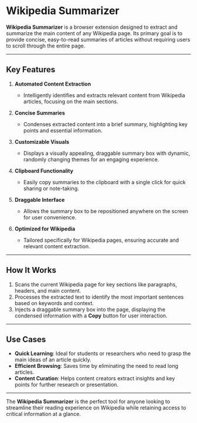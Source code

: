 # Wikipedia Summarizer  

**Wikipedia Summarizer** is a browser extension designed to extract and summarize the main content of any Wikipedia page. Its primary goal is to provide concise, easy-to-read summaries of articles without requiring users to scroll through the entire page.  

---

## Key Features  

1. **Automated Content Extraction**  
   - Intelligently identifies and extracts relevant content from Wikipedia articles, focusing on the main sections.  

2. **Concise Summaries**  
   - Condenses extracted content into a brief summary, highlighting key points and essential information.  

3. **Customizable Visuals**  
   - Displays a visually appealing, draggable summary box with dynamic, randomly changing themes for an engaging experience.  

4. **Clipboard Functionality**  
   - Easily copy summaries to the clipboard with a single click for quick sharing or note-taking.  

5. **Draggable Interface**  
   - Allows the summary box to be repositioned anywhere on the screen for user convenience.  

6. **Optimized for Wikipedia**  
   - Tailored specifically for Wikipedia pages, ensuring accurate and relevant content extraction.  

---

## How It Works  

1. Scans the current Wikipedia page for key sections like paragraphs, headers, and main content.  
2. Processes the extracted text to identify the most important sentences based on keywords and context.  
3. Injects a draggable summary box into the page, displaying the condensed information with a **Copy** button for user interaction.  

---

## Use Cases  

- **Quick Learning**: Ideal for students or researchers who need to grasp the main ideas of an article quickly.  
- **Efficient Browsing**: Saves time by eliminating the need to read long articles.  
- **Content Curation**: Helps content creators extract insights and key points for further research or presentation.  

---

The **Wikipedia Summarizer** is the perfect tool for anyone looking to streamline their reading experience on Wikipedia while retaining access to critical information at a glance.  
